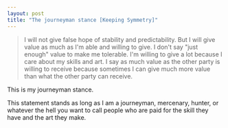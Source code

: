 ```yaml
---
layout: post
title: "The journeyman stance [Keeping Symmetry]"
---
```


> I will not give false hope of stability and predictability. But I will give value as much as I'm able and willing to give. I don't say "just enough" value to make me tolerable. I'm willing to give a lot because I care about my skills and art. I say as much value as the other party is willing to receive because sometimes I can give much more value than what the other party can receive.

This is my journeyman stance.

This statement stands as long as I am a journeyman, mercenary, hunter, or whatever the hell you want to call people who are paid for the skill they have and the art they make.
